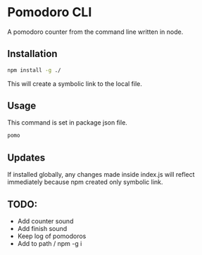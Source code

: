 # Pomodoro CLI

A pomodoro counter from the command line written in node.

## Installation

```bash
npm install -g ./
```

This will create a symbolic link to the local file.

## Usage

This command is set in package json file.

```bash
pomo
```

## Updates

If installed globally, any changes made inside index.js will reflect immediately because npm created only symbolic link.

## TODO:

- Add counter sound
- Add finish sound
- Keep log of pomodoros
- Add to path / npm -g i

